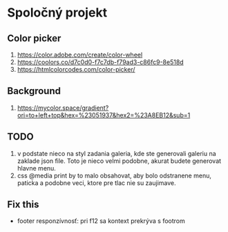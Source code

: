# Spoločný projekt

## Color picker
1. https://color.adobe.com/create/color-wheel
2. https://coolors.co/d7c0d0-f7c7db-f79ad3-c86fc9-8e518d
3. https://htmlcolorcodes.com/color-picker/

## Background
1. https://mycolor.space/gradient?ori=to+left+top&hex=%23051937&hex2=%23A8EB12&sub=1

## TODO
1. v podstate nieco na styl zadania galeria, kde ste generovali galeriu na zaklade json file. Toto je nieco velmi podobne, akurat budete generovat hlavne menu.
2. css @media print by to malo obsahovat, aby bolo odstranene menu, paticka a podobne veci, ktore pre tlac nie su zaujimave.

## Fix this
- footer responzívnosť: pri f12 sa kontext prekrýva s footrom
